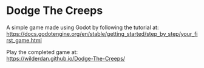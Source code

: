 # Dodge The Creeps

A simple game made using Godot by following the tutorial at:<br>
https://docs.godotengine.org/en/stable/getting_started/step_by_step/your_first_game.html

Play the completed game at:<br>
https://wilderdan.github.io/Dodge-The-Creeps/
